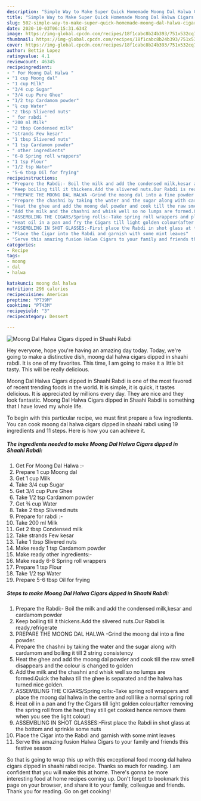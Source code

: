 ```yaml
---
description: "Simple Way to Make Super Quick Homemade Moong Dal Halwa Cigars dipped in Shaahi Rabdi"
title: "Simple Way to Make Super Quick Homemade Moong Dal Halwa Cigars dipped in Shaahi Rabdi"
slug: 502-simple-way-to-make-super-quick-homemade-moong-dal-halwa-cigars-dipped-in-shaahi-rabdi
date: 2020-10-03T06:15:31.634Z
image: https://img-global.cpcdn.com/recipes/18f1cabc8b24b393/751x532cq70/moong-dal-halwa-cigars-dipped-in-shaahi-rabdi-recipe-main-photo.jpg
thumbnail: https://img-global.cpcdn.com/recipes/18f1cabc8b24b393/751x532cq70/moong-dal-halwa-cigars-dipped-in-shaahi-rabdi-recipe-main-photo.jpg
cover: https://img-global.cpcdn.com/recipes/18f1cabc8b24b393/751x532cq70/moong-dal-halwa-cigars-dipped-in-shaahi-rabdi-recipe-main-photo.jpg
author: Bettie Lopez
ratingvalue: 4.1
reviewcount: 46345
recipeingredient:
- " For Moong Dal Halwa "
- "1 cup Moong dal"
- "1 cup Milk"
- "3/4 cup Sugar"
- "3/4 cup Pure Ghee"
- "1/2 tsp Cardamom powder"
- "¾ cup Water"
- "2 tbsp Slivered nuts"
- " for rabdi "
- "200 ml Milk"
- "2 tbsp Condensed milk"
- "strands Few kesar"
- "1 tbsp Slivered nuts"
- "1 tsp Cardamom powder"
- " other ingredients"
- "6-8 Spring roll wrappers"
- "1 tsp Flour"
- "1/2 tsp Water"
- "5-6 tbsp Oil for frying"
recipeinstructions:
- "Prepare the Rabdi:- Boil the milk and add the condensed milk,kesar and cardamom powder"
- "Keep boiling till it thickens.Add the slivered nuts.Our Rabdi is ready,refrigerate"
- "PREPARE THE MOONG DAL HALWA -Grind the moong dal into a fine powder."
- "Prepare the chashni by taking the water and the sugar along with cardamom and boiling it till 2 string consistency"
- "Heat the ghee and add the moong dal powder and cook till the raw smell disappears and the colour is changed to golden"
- "Add the milk and the chashni and whisk well so no lumps are formed.Quick the halwa till the ghee is separated and the halwa has turned nice golden."
- "ASSEMBLING THE CIGARS/Spring rolls:-Take spring roll wrappers and place the moong dal halwa in the centre and roll like a normal spring roll"
- "Heat oil in a pan and fry the Cigars till light golden colour(after removing the spring roll from the heat,they still get cooked hence remove them when you see the light colour)"
- "ASSEMBLING IN SHOT GLASSES:-First place the Rabdi in shot glass at the bottom and sprinkle some nuts"
- "Place the Cigar into the Rabdi and garnish with some mint leaves"
- "Serve this amazing fusion Halwa Cigars to your family and friends this festive season"
categories:
- Recipe
tags:
- moong
- dal
- halwa

katakunci: moong dal halwa 
nutrition: 296 calories
recipecuisine: American
preptime: "PT39M"
cooktime: "PT43M"
recipeyield: "3"
recipecategory: Dessert

---
```



![Moong Dal Halwa Cigars dipped in Shaahi Rabdi](https://img-global.cpcdn.com/recipes/18f1cabc8b24b393/751x532cq70/moong-dal-halwa-cigars-dipped-in-shaahi-rabdi-recipe-main-photo.jpg)

Hey everyone, hope you're having an amazing day today. Today, we're going to make a distinctive dish, moong dal halwa cigars dipped in shaahi rabdi. It is one of my favorites. This time, I am going to make it a little bit tasty. This will be really delicious.

Moong Dal Halwa Cigars dipped in Shaahi Rabdi is one of the most favored of recent trending foods in the world. It is simple, it is quick, it tastes delicious. It is appreciated by millions every day. They are nice and they look fantastic. Moong Dal Halwa Cigars dipped in Shaahi Rabdi is something that I have loved my whole life.




To begin with this particular recipe, we must first prepare a few ingredients. You can cook moong dal halwa cigars dipped in shaahi rabdi using 19 ingredients and 11 steps. Here is how you can achieve it.

<!--inarticleads1-->

##### The ingredients needed to make Moong Dal Halwa Cigars dipped in Shaahi Rabdi:

1. Get  For Moong Dal Halwa :-
1. Prepare 1 cup Moong dal
1. Get 1 cup Milk
1. Take 3/4 cup Sugar
1. Get 3/4 cup Pure Ghee
1. Take 1/2 tsp Cardamom powder
1. Get ¾ cup Water
1. Take 2 tbsp Slivered nuts
1. Prepare  for rabdi :-
1. Take 200 ml Milk
1. Get 2 tbsp Condensed milk
1. Take strands Few kesar
1. Take 1 tbsp Slivered nuts
1. Make ready 1 tsp Cardamom powder
1. Make ready  other ingredients:-
1. Make ready 6-8 Spring roll wrappers
1. Prepare 1 tsp Flour
1. Take 1/2 tsp Water
1. Prepare 5-6 tbsp Oil for frying




<!--inarticleads2-->

##### Steps to make Moong Dal Halwa Cigars dipped in Shaahi Rabdi:

1. Prepare the Rabdi:- Boil the milk and add the condensed milk,kesar and cardamom powder
1. Keep boiling till it thickens.Add the slivered nuts.Our Rabdi is ready,refrigerate
1. PREPARE THE MOONG DAL HALWA -Grind the moong dal into a fine powder.
1. Prepare the chashni by taking the water and the sugar along with cardamom and boiling it till 2 string consistency
1. Heat the ghee and add the moong dal powder and cook till the raw smell disappears and the colour is changed to golden
1. Add the milk and the chashni and whisk well so no lumps are formed.Quick the halwa till the ghee is separated and the halwa has turned nice golden.
1. ASSEMBLING THE CIGARS/Spring rolls:-Take spring roll wrappers and place the moong dal halwa in the centre and roll like a normal spring roll
1. Heat oil in a pan and fry the Cigars till light golden colour(after removing the spring roll from the heat,they still get cooked hence remove them when you see the light colour)
1. ASSEMBLING IN SHOT GLASSES:-First place the Rabdi in shot glass at the bottom and sprinkle some nuts
1. Place the Cigar into the Rabdi and garnish with some mint leaves
1. Serve this amazing fusion Halwa Cigars to your family and friends this festive season




So that is going to wrap this up with this exceptional food moong dal halwa cigars dipped in shaahi rabdi recipe. Thanks so much for reading. I am confident that you will make this at home. There's gonna be more interesting food at home recipes coming up. Don't forget to bookmark this page on your browser, and share it to your family, colleague and friends. Thank you for reading. Go on get cooking!
